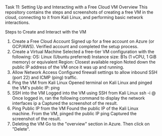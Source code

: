 Task 11: Setting Up and Interacting with a Free Cloud VM
Overview
This repository contains the steps and screenshots of creating a free VM in the cloud, connecting to it from Kali Linux, and performing basic network interactions.

Steps to Create and Interact with the VM
1. Create a Free Cloud Account
Signed up for a free account on Azure (or GCP/AWS).
Verified account and completed the setup process.
2. Create a Virtual Machine
Selected a free-tier VM configuration with the following:
OS: Linux (Ubuntu preferred)
Instance size: B1s (1 vCPU, 1 GiB memory) or equivalent
Region: Closest available region
Noted down the public IP address of the VM once it was up and running.
3. Allow Network Access
Configured firewall settings to allow inbound SSH (port 22) and ICMP (ping) traffic.
4. Ping the VM from Kali Linux
Opened terminal on Kali Linux and pinged the VM's public IP:
ping <VM Public IP>
5. SSH into the VM
Logged into the VM using SSH from Kali Linux ssh -i <path to the private key file> <username>@<VM Public IP>
Once logged in, ran the following command to display the network interfaces ip a
Captured the screenshot of the result.
6. Ping Public IP from the VM
Found the public IP of the Kali Linux machine.
From the VM, pinged the public IP ping <Your Public IP>
Captured the screenshot of the result.
7. Deleting the VM
Go to the "overview" section in Azure.
Then click on "Delete".
